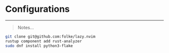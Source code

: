 # Configurations
---

> Notes...

```bash
git clone git@github.com:folke/lazy.nvim
rustup component add rust-analyzer
sudo dnf install python3-flake
```
